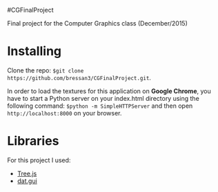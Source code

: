 #CGFinalProject

Final project for the Computer Graphics class (December/2015)

# Installing

Clone the repo: `$git clone https://github.com/bressan3/CGFinalProject.git`.

In order to load the textures for this application on **Google Chrome**, you
have to start a Python server on your index.html directory using the following
command: `$python -m SimpleHTTPServer` and then open `http://localhost:8000` on your browser.

# Libraries

For this project I used:

- [Tree.js](tree.js.org)
- [dat.gui](https://code.google.com/archive/p/dat-gui)
